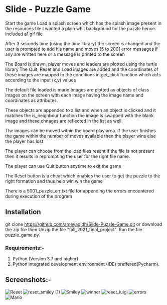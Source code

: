 # Slide - Puzzle Game

Start the game 
Load a splash screen which has the splash image present in the resources file
I wanted a plain whit background for the puzzle hence included a1.gif file

After 3 seconds time (using the time library) the screen is changed and the user is prompted to 
add his name and moves [5 to 200]
error messages if any are written here or a message is printed to the screen

The Board is drawn, player moves and leaders are plotted using the turtle library
The Quit, Reset and Load images are added and the coordinates of these images are mapped
to the conditions in get_click function which acts according to the input (x,y) values

The default file loaded is mario.Images are plotted as objects of class images on the screen
with each image having the image name and coordinates as attributes.
 
These objects are appended to a list and when an object is clicked and it
matches the is_neighbour function the image is swapped with the blank image and 
these chnages are reflected in the list as well.

The images can be moved within the board play area. If the user finishes the game within 
the number of moves available then the player wins else the player has lost 

The player can choose from the load files resent if the file is not present then 
it results in reprompting the user for the right file name.

The player can use Quit button anytime to exit the game

The Reset button is a cheat which enables the user to get the puzzle to the right formation and thus help win win the game

There is a 5001_puzzle_err.txt file for appending the errors encountered during execution of the program
## Installation
git clone https://github.com/ameyagidh/Slide-Puzzle-Game.git
or download the zip file then 
Unzip the file "fall_2021_final_project".
Run the file puzzle_game.py.

### Requirements:-

 1. Python (Version 3.7 and higher)
 2. Python integrated development environment (IDE) preffered(Pycharm).

## Screenshots:-

![Reset](https://user-images.githubusercontent.com/65457905/156275267-7960d039-b6be-4f16-b196-13fd4f043c74.PNG)
![reset_smiley (1)](https://user-images.githubusercontent.com/65457905/156275268-10bfb46b-292a-4a50-8977-751109c6f9ff.png)
![Smiley](https://user-images.githubusercontent.com/65457905/156275409-454dce9c-1a43-42fe-93d5-3c7d48313ed8.PNG)
![winner](https://user-images.githubusercontent.com/65457905/156275273-94f064db-9dc1-43b8-ba70-09666613e772.PNG)
![reset_luigi](https://user-images.githubusercontent.com/65457905/156275274-0fcfbe0a-ac4f-40a0-9e9f-5f0479765cfd.PNG)
![errors](https://user-images.githubusercontent.com/65457905/156275275-034371ba-8ca6-4ad8-9c2f-20c6155721c6.PNG)
![Mario](https://user-images.githubusercontent.com/65457905/156275277-72d8e8a1-08cd-4201-804b-085d3ddce703.PNG)
